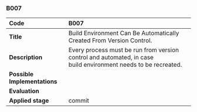 ### B007

|**Code**           | **B007** |
| :--               | :--      |
|**Title**          | Build Environment Can Be Automatically Created From Version Control. |
|**Description**    | Every process must be run from version control and automated, in case build environment needs to be recreated.|
|**Possible Implementations** | |
|**Evaluation**     | |
|**Applied stage**  | commit|
